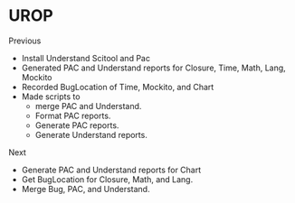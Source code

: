 # UROP
Previous
- Install Understand Scitool and Pac 
- Generated PAC and Understand reports for Closure, Time, Math, Lang, Mockito
- Recorded BugLocation of Time, Mockito, and Chart
- Made scripts to 
  - merge PAC and Understand.
  - Format PAC reports.
  - Generate PAC reports.
  - Generate Understand reports.
  
Next
- Generate PAC and Understand reports for Chart
- Get BugLocation for Closure, Math, and Lang.
- Merge Bug, PAC, and Understand. 

